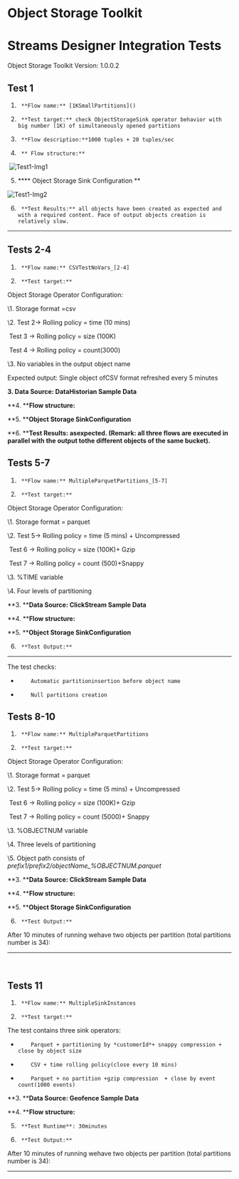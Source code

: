 # Object Storage Toolkit 

# Streams Designer Integration Tests

 

Object Storage Toolkit Version: 1.0.0.2



## Test 1

 

1.      **Flow name:** [1KSmallPartitions]()
2.      **Test target:** check ObjectStorageSink operator behavior with  big number (1K) of simultaneously opened partitions 
3.      **Flow description:**1000 tuples + 20 tuples/sec
4.      ** Flow structure:**

​       ![Test1-Img1](C:\AAA\Streams\pipelines\objectstorage\IntegrationTest\docs\images\Test1-Img1.png)                      

5. **** Object Storage Sink Configuration **

 ![Test1-Img2](C:\AAA\Streams\pipelines\objectstorage\IntegrationTest\docs\images\Test1-Img2.png)

6.      **Test Results:** all objects have been created as expected and with a required content. Pace of output objects creation is relatively slow.

** **

 

## Tests 2-4

 

1.      **Flow name:** CSVTestNoVars_[2-4]

2.      **Test target:** 

Object Storage Operator Configuration:

\1. Storage format  =csv

\2. Test 2-> Rolling policy = time (10 mins)

​     Test 3 -> Rolling policy = size (100K)

​     Test 4 -> Rolling policy = count(3000)

\3. No variables in the output object name

Expected output: Single object ofCSV format refreshed every 5 minutes

**3.      ****Data Source:** DataHistorian Sample Data****

**4.      ****Flow structure:**

 

 

**5.      ****Object Storage SinkConfiguration**

 

**6.      ****Test Results: **asexpected. (Remark: all three flows are executed in parallel with the output tothe different objects of the same bucket).****

 

## Tests 5-7

 

1.      **Flow name:** MultipleParquetPartitions_[5-7]

2.      **Test target:** 

Object Storage Operator Configuration:

\1. Storage format  = parquet

\2. Test 5-> Rolling policy = time (5 mins) + Uncompressed

​    Test 6 -> Rolling policy = size (100K)+ Gzip

​    Test 7 -> Rolling policy = count (500)+Snappy

\3. %TIME variable 

\4. Four levels of partitioning

**3.      ****Data Source: **ClickStream Sample Data****

**4.      ****Flow structure:**

 

 

**5.      ****Object Storage SinkConfiguration**

 

6.      **Test Output:**

**  **

The test checks:

-         Automatic partitioninsertion before object name

-         Null partitions creation

 

 

## Tests 8-10

 

1.      **Flow name:** MultipleParquetPartitions

2.      **Test target:** 

Object Storage Operator Configuration:

\1. Storage format  = parquet

\2. Test 5-> Rolling policy = time (5 mins) + Uncompressed

​    Test 6 -> Rolling policy = size (100K)+ Gzip

​    Test 7 -> Rolling policy = count (5000)+ Snappy

\3. %OBJECTNUM variable

\4. Three levels of partitioning

\5. Object path consists of *prefix1/prefix2/objectName_%OBJECTNUM.parquet*

**3.      ****Data Source: **ClickStream Sample Data****

**4.      ****Flow structure:**

 

 

**5.      ****Object Storage SinkConfiguration**

 

6.      **Test Output:**

After 10 minutes of running wehave two objects per partition (total partitions number is 34):

** **

 

​                

## Tests 11

 

1.      **Flow name:** MultipleSinkInstances

2.      **Test target:** 

The test contains three sink operators:

-         Parquet + partitioning by *customerId*+ snappy compression + close by object size

-         CSV + time rolling policy(close every 10 mins)

-         Parquet + no partition +gzip compression  + close by event count(1000 events)

**3.      ****Data Source:  **Geofence Sample Data****

**4.      ****Flow structure:**

 

 

 

5.      **Test Runtime**: 30minutes

6.      **Test Output:**

After 10 minutes of running wehave two objects per partition (total partitions number is 34):

** **

 

 